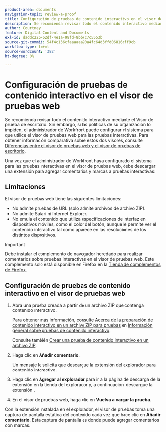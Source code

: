 ```yaml
---
product-area: documents
navigation-topic: review-a-proof
title: Configuración de pruebas de contenido interactivo en el visor de pruebas web
description: Se recomienda revisar todo el contenido interactivo mediante el Visor de prueba de escritorio. Sin embargo, si las políticas de su organización lo impiden, el administrador de Workfront puede configurar el sistema para que utilice el visor de pruebas web para las pruebas interactivas. Para obtener información comparativa sobre estos dos visores, consulte Diferencias entre el visor de pruebas web y la descripción general del visor de pruebas de escritorio.
author: Courtney
feature: Digital Content and Documents
exl-id: daddc225-62df-4e1a-98fd-8bb7c7c5553b
source-git-commit: 54f4c136cfaaaaaa90a4fc64d3ffd06816cff9cb
workflow-type: tm+mt
source-wordcount: '382'
ht-degree: 0%

---
```


# Configuración de pruebas de contenido interactivo en el visor de pruebas web

Se recomienda revisar todo el contenido interactivo mediante el Visor de prueba de escritorio. Sin embargo, si las políticas de su organización lo impiden, el administrador de Workfront puede configurar el sistema para que utilice el visor de pruebas web para las pruebas interactivas. Para obtener información comparativa sobre estos dos visores, consulte [Diferencias entre el visor de pruebas web y el visor de pruebas de escritorio](../../../../review-and-approve-work/proofing/proofing-overview/understand-differences-between-web-viewer.md).

Una vez que el administrador de Workfront haya configurado el sistema para las pruebas interactivas en el visor de pruebas web, debe descargar una extensión para agregar comentarios y marcas a pruebas interactivas:

## Limitaciones

El visor de pruebas web tiene las siguientes limitaciones:

* No admite pruebas de URL (solo admite archivos de archivo ZIP).
* No admite Safari ni Internet Explorer.
* No emula el contenido que utiliza especificaciones de interfaz en dispositivos móviles, como el color del botón, aunque le permite ver el contenido interactivo tal como aparece en las resoluciones de los distintos dispositivos.

>[!IMPORTANT]
>
>Debe instalar el complemento de navegador heredado para realizar comentarios sobre pruebas interactivas en el visor de pruebas web. Este complemento solo está disponible en Firefox en la [Tienda de complementos de Firefox](https://addons.mozilla.org/en-US/firefox/addon/proofhq-rich-media-review/).

## Configuración de pruebas de contenido interactivo en el visor de pruebas web

1. Abra una prueba creada a partir de un archivo ZIP que contenga contenido interactivo.

   Para obtener más información, consulte [Acerca de la preparación de contenido interactivo en un archivo ZIP para pruebas](../../../../review-and-approve-work/proofing/proofing-overview/interactive-content-proofs.md#howtoprepareaninteractiveziparchive) en [Información general sobre pruebas de contenido interactivo](../../../../review-and-approve-work/proofing/proofing-overview/interactive-content-proofs.md).

   Consulte también [Crear una prueba de contenido interactivo en un archivo ZIP](../../../../review-and-approve-work/proofing/creating-proofs-within-workfront/generate-proof-interactive-content-.md).

1. Haga clic en **Añadir comentario**.

   Un mensaje le solicita que descargue la extensión del explorador para contenido interactivo.

1. Haga clic en **Agregar al explorador** para ir a la página de descarga de la extensión en la tienda del explorador y, a continuación, descargue la extensión .
1. En el visor de pruebas web, haga clic en **Vuelva a cargar la prueba**.

Con la extensión instalada en el explorador, el visor de pruebas toma una captura de pantalla estática del contenido cada vez que hace clic en **Añadir comentario**. Esta captura de pantalla es donde puede agregar comentarios con marcas.

 
